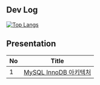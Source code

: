 ## Dev Log
[![Top Langs](https://github-readme-stats.vercel.app/api/top-langs/?username=diydriller)](https://github.com/anuraghazra/github-readme-stats)

## Presentation
| No | Title | 
|:----------|:------------:|
| 1       | [MySQL InnoDB 아키텍처](https://www.canva.com/design/DAGrPbOzCig/hJtC8UNSb8x2B52mF0hVxg/edit?utm_content=DAGrPbOzCig&utm_campaign=designshare&utm_medium=link2&utm_source=sharebutton)          |





